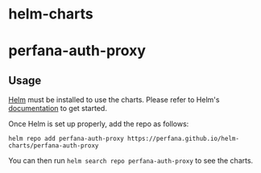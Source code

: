 # helm-charts

# perfana-auth-proxy

## Usage

[Helm](https://helm.sh) must be installed to use the charts.
Please refer to Helm's [documentation](https://helm.sh/docs/) to get started.

Once Helm is set up properly, add the repo as follows:

```console
helm repo add perfana-auth-proxy https://perfana.github.io/helm-charts/perfana-auth-proxy
```

You can then run `helm search repo perfana-auth-proxy` to see the charts.